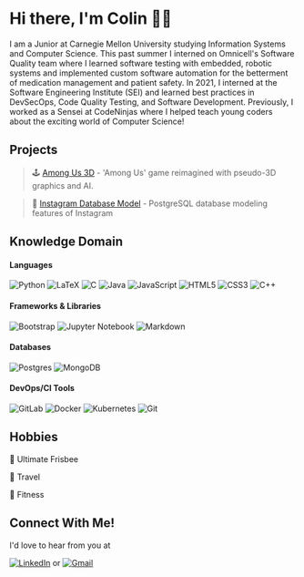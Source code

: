 # Hi there, I'm Colin 👋🏻


I am a Junior at Carnegie Mellon University studying Information Systems and 
Computer Science. This past summer I interned on Omnicell's Software Quality team where I learned software testing with embedded, robotic systems and implemented custom software automation for the betterment of medication management and patient safety. In 2021, I interned at the Software Engineering 
Institute (SEI) and learned best practices in DevSecOps, Code Quality Testing, and 
Software Development. Previously, I worked as a Sensei at CodeNinjas where I helped 
teach young coders about the exciting world of Computer Science!  

## Projects
> 🕹 [Among Us 3D](https://github.com/cmay20/Among-Us-3D) - 'Among Us' game reimagined with pseudo-3D graphics and AI.

> 📸 [Instagram Database Model](https://github.com/cmay20/Instagram-Database-Model) - PostgreSQL database modeling features of Instagram

## Knowledge Domain

  #### Languages
  ![Python](https://img.shields.io/badge/python-3670A0?style=for-the-badge&logo=python&logoColor=ffdd54)
  ![LaTeX](https://img.shields.io/badge/latex-%23008080.svg?style=for-the-badge&logo=latex&logoColor=white)
  ![C](https://img.shields.io/badge/c-%2300599C.svg?style=for-the-badge&logo=c&logoColor=white)
  ![Java](https://img.shields.io/badge/java-%23ED8B00.svg?style=for-the-badge&logo=java&logoColor=white)
  ![JavaScript](https://img.shields.io/badge/javascript-%23323330.svg?style=for-the-badge&logo=javascript&logoColor=%23F7DF1E)
  ![HTML5](https://img.shields.io/badge/html5-%23E34F26.svg?style=for-the-badge&logo=html5&logoColor=white)
  ![CSS3](https://img.shields.io/badge/css3-%231572B6.svg?style=for-the-badge&logo=css3&logoColor=white)
  ![C++](https://img.shields.io/badge/c++-%2300599C.svg?style=for-the-badge&logo=c%2B%2B&logoColor=white)
  
  
#### Frameworks & Libraries
  ![Bootstrap](https://img.shields.io/badge/bootstrap-%23563D7C.svg?style=for-the-badge&logo=bootstrap&logoColor=white)
  ![Jupyter Notebook](https://img.shields.io/badge/jupyter-%23FA0F00.svg?style=for-the-badge&logo=jupyter&logoColor=white)
  ![Markdown](https://img.shields.io/badge/markdown-%23000000.svg?style=for-the-badge&logo=markdown&logoColor=white)
  
#### Databases
![Postgres](https://img.shields.io/badge/postgres-%23316192.svg?style=for-the-badge&logo=postgresql&logoColor=white)
![MongoDB](https://img.shields.io/badge/MongoDB-%234ea94b.svg?style=for-the-badge&logo=mongodb&logoColor=white)
  
#### DevOps/CI Tools
  ![GitLab](https://img.shields.io/badge/gitlab-%23181717.svg?style=for-the-badge&logo=gitlab&logoColor=white)
  ![Docker](https://img.shields.io/badge/docker-%230db7ed.svg?style=for-the-badge&logo=docker&logoColor=white)
  ![Kubernetes](https://img.shields.io/badge/kubernetes-%23326ce5.svg?style=for-the-badge&logo=kubernetes&logoColor=white)
  ![Git](https://img.shields.io/badge/git-%23F05033.svg?style=for-the-badge&logo=git&logoColor=white)

## Hobbies
🥏 Ultimate Frisbee 

🚗 Travel 

💪 Fitness 

## Connect With Me!

I'd love to hear from you at
  
  
  [![LinkedIn](https://img.shields.io/badge/linkedin-%230077B5.svg?style=for-the-badge&logo=linkedin&logoColor=white)](https://www.linkedin.com/in/colinmay217)
  or
  [![Gmail](https://img.shields.io/badge/Gmail-D14836?style=for-the-badge&logo=gmail&logoColor=white)](mailto:colin.may217@gmail.com)
  
  
  

<!---
cmay20/cmay20 is a ✨ special ✨ repository because its `README.md` (this file) appears on your GitHub profile.
You can click the Preview link to take a look at your changes.
--->
